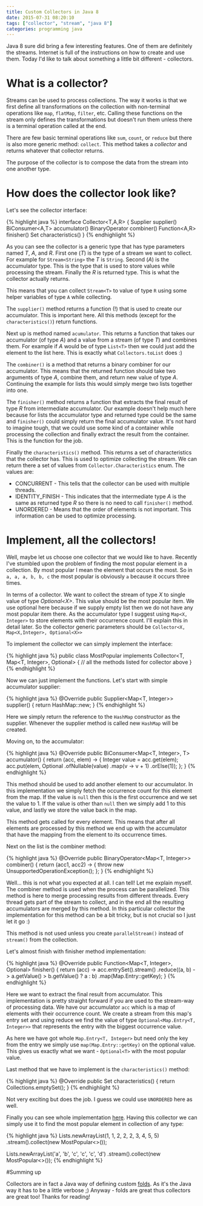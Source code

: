 ```yaml
---
title: Custom Collectors in Java 8
date: 2015-07-31 08:20:10
tags: ["collector", "stream", "java 8"]
categories: programming java
---
```


Java 8 sure did bring a few interesting features. One of them are definitely the streams. Internet is
full of the instructions on how to create and use them. Today I'd like to talk about something a
little bit different - collectors.

# What is a collector?

Streams can be used to process collections. The way it works is that we first define all
transformations on the collection with non-terminal operations like `map`, `flatMap`, `filter`, etc.
Calling these functions on the stream only defines the transformations but doesn't run them unless
there is a terminal operation called at the end.

There are few basic terminal operations like `sum`, `count`, or `reduce` but there is also more
generic method: `collect`. This method takes a _collector_ and returns whatever that
collector returns.

The purpose of the collector is to compose the data from the stream into one another type.

# How does the collector look like?

Let's see the collector interface:

{% highlight java %}
interface Collector<T,A,R> {
    Supplier<A>          supplier()
    BiConsumer<A,T>      accumulator()
    BinaryOperator<A>    combiner()
    Function<A,R>        finisher()
    Set<Characteristics> characteristics()
}
{% endhighlight %}

As you can see the collector is a generic type that has type parameters named _T_, _A_, and _R_.
First one (_T_) is the type of a stream we want to collect. For example for `Stream<String>`
the _T_ is `String`. Second (_A_) is the accumulator type. This is the type that is used to store
values while processing the stream. Finally the _R_ is returned type. This is what the collector
actually returns.

This means that you can collect `Stream<T>` to value of type `R` using some helper variables of
type `A` while collecting.

The `supplier()` method returns a function (!) that is used to create our accumulator. This is
important here. All this methods (except for the `characteristics()`) return functions.

Next up is method named `acumulator`. This returns a function that takes our accumulator (of type
_A_) and a value from a stream (of type _T_) and combines them. For example if _A_ would be of type
`List<T>` then we could just add the element to the list here. This is exactly what
`Collectors.toList` does :)

The `combiner()` is a method that returns a binary combiner for our accumulator. This means that the
returned function should take two arguments of type _A_, combine them, and return new value of
type _A_. Continuing the example for lists this would simply merge two lists together into one.

The `finisher()` method returns a function that extracts the final result of type _R_ from
intermediate accumulator. Our example doesn't help much here because for lists the accumulator type
and returned type could be the same and `finisher()` could simply return the final accumulator
value. It's not hard to imagine tough, that we could use some kind of a container while processing
the collection and finally extract the result from the container. This is the function for the job.

Finally the `characteristics()` method. This returns a set of characteristics that the collector
has. This is used to optimize collecting the stream. We can return there a set of values from
`Collector.Characteristics` enum. The values are:

* CONCURRENT - This tells that the collector can be used with multiple threads.
* IDENTITY_FINISH - This indicates that the intermediate type _A_ is the same as returned type _R_
so there is no need to call `finisher()` method.
* UNORDERED - Means that the order of elements is not important. This information can be used to
optimize processing.

# Implement, all the collectors!

Well, maybe let us choose one collector that we would like to have. Recently I've stumbled upon the
problem of finding the most popular element in a collection. By most popular I mean the element that
occurs the most. So in `a, a, a, b, b, c` the most popular is obviously `a` because it occurs three
times.

In terms of a collector. We want to collect the stream of type _X_ to single value of type
_Optional&lt;X&gt;_. This value should be the most popular item. We use optional here because if we supply
empty list then we do not have any most popular item there. As the accumulator type I suggest using
`Map<X, Integer>` to store elements with their occurrence count. I'll explain this in detail later.
So the collector generic parameters should be `Collector<X, Map<X,Integer>, Optional<X>>`

To implement the collector we can simply implement the interface:

{% highlight java %}
public class MostPopular<T> implements Collector<T, Map<T, Integer>, Optional<T>> {
  // all the methods listed for collector above
}
{% endhighlight %}

Now we can just implement the functions. Let's start with simple accumulator supplier:

{% highlight java %}
@Override
public Supplier<Map<T, Integer>> supplier() {
  return HashMap::new;
}
{% endhighlight %}

Here we simply return the reference to the `HashMap` constructor as the supplier. Whenever the
supplier method is called new `HashMap` will be created.

Moving on, to the accumulator:

{% highlight java %}
@Override
public BiConsumer<Map<T, Integer>, T> accumulator() {
  return (acc, elem) -> {
    Integer value = acc.get(elem);
    acc.put(elem, Optional
        .ofNullable(value)
        .map(v -> v + 1)
        .orElse(1));
  };
}
{% endhighlight %}

This method should be used to add another element to our accumulator. In this implementation we
simply fetch the occurrence count for this element from the map. If the value is `null` then this is
the first occurrence and we set the value to 1. If the value is other than `null` then we simply add
1 to this value, and lastly we store the value back in the map.

This method gets called for every element. This means that after all elements are processed by this
method we end up with the accumulator that have the mapping from the element to its occurrence
times.

Next on the list is the combiner method:

{% highlight java %}
@Override
public BinaryOperator<Map<T, Integer>> combiner() {
  return (acc1, acc2) -> {
    throw new UnsupportedOperationException();
  };
}
{% endhighlight %}

Well... this is not what you expected at all. I can tell! Let me explain myself. The combiner method
is used when the process can be parallelized. This method is here to merge processing results from
different threads. Every thread gets part of the stream to collect, and in the end all the
resulting accumulators are merged by this method. In this particular collector the implementation
for this method can be a bit tricky, but is not crucial so I just let it go :)

This method is not used unless you create `parallelStream()` instead of `stream()` from the
collection.

Let's almost finish with finisher method implementation:

{% highlight java %}
@Override
public Function<Map<T, Integer>, Optional<T>> finisher() {
  return (acc) -> acc.entrySet().stream()
    .reduce((a, b) -> a.getValue() > b.getValue() ? a : b)
    .map(Map.Entry::getKey);
}
{% endhighlight %}

Here we want to extract the final result from accumulator.
This implementation is pretty straight forward if you are used to the stream-way of processing data.
We have our accumulator `acc` which is a map of elements with their occurrence count. We create a
stream from this map's entry set and using reduce we find the value of type `Optional<Map.Entry<T,
Integer>>` that represents the entry with the biggest occurrence value.

As here we have got whole `Map.Entry<T, Integer>` but need only the key from the entry we simply use
`map(Map.Entry::getKey)` on the optional value. This gives us exactly what we want - `Optional<T>`
with the most popular value.

Last method that we have to implement is the `characteristics()` method:

{% highlight java %}
@Override
public Set<Characteristics> characteristics() {
  return Collections.emptySet();
}
{% endhighlight %}

Not very exciting but does the job. I guess we could use `UNORDERED` here as well.

Finally you can see whole implementation [here][code]. Having this collector we can simply use it to
find the most popular element in collection of any type:

{% highlight java %}
Lists.newArrayList(1, 1, 2, 2, 2, 3, 4, 5, 5)
  .stream().collect(new MostPopular<>());

Lists.newArrayList('a', 'b', 'c', 'c', 'c', 'd')
  .stream().collect(new MostPopular<>());
{% endhighlight %}

#Summing up

Collectors are in fact a Java way of defining custom [folds][folds]. As it's the Java way it has to
be a little verbose ;) Anyway - folds are great thus collectors are great too! Thanks for reading!

[code]: http://pastebin.com/k5QPqn7Q
[folds]: https://en.wikipedia.org/wiki/Fold_(higher-order_function)
[source]: http://www.nurkiewicz.com/2014/07/introduction-to-writing-custom.html


